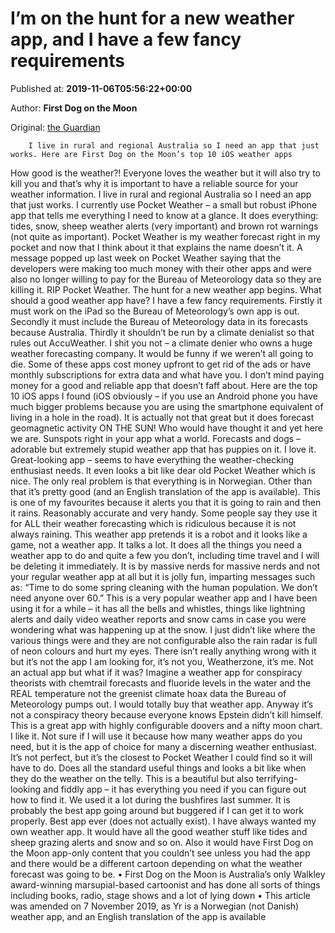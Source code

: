 
# I’m on the hunt for a new weather app, and I have a few fancy requirements

Published at: **2019-11-06T05:56:22+00:00**

Author: **First Dog on the Moon**

Original: [the Guardian](https://www.theguardian.com/commentisfree/2019/nov/06/im-on-the-hunt-for-a-new-weather-app-and-i-have-a-few-fancy-requirements)


        I live in rural and regional Australia so I need an app that just works. Here are First Dog on the Moon’s top 10 iOS weather apps
      
How good is the weather?! Everyone loves the weather but it will also try to kill you and that’s why it is important to have a reliable source for your weather information. I live in rural and regional Australia so I need an app that just works.
I currently use Pocket Weather – a small but robust iPhone app that tells me everything I need to know at a glance. It does everything: tides, snow, sheep weather alerts (very important) and brown rot warnings (not quite as important). Pocket Weather is my weather forecast right in my pocket and now that I think about it that explains the name doesn’t it.
A message popped up last week on Pocket Weather saying that the developers were making too much money with their other apps and were also no longer willing to pay for the Bureau of Meteorology data so they are killing it. RIP Pocket Weather. The hunt for a new weather app begins.
What should a good weather app have? I have a few fancy requirements.
Firstly it must work on the iPad so the Bureau of Meteorology’s own app is out.
Secondly it must include the Bureau of Meteorology data in its forecasts because Australia.
Thirdly it shouldn’t be run by a climate denialist so that rules out AccuWeather. I shit you not – a climate denier who owns a huge weather forecasting company. It would be funny if we weren’t all going to die.
Some of these apps cost money upfront to get rid of the ads or have monthly subscriptions for extra data and what have you. I don’t mind paying money for a good and reliable app that doesn’t faff about.
Here are the top 10 iOS apps I found (iOS obviously – if you use an Android phone you have much bigger problems because you are using the smartphone equivalent of living in a hole in the road).
It is actually not that great but it does forecast geomagnetic activity ON THE SUN! Who would have thought it and yet here we are. Sunspots right in your app what a world.
Forecasts and dogs – adorable but extremely stupid weather app that has puppies on it. I love it.
Great-looking app – seems to have everything the weather-checking enthusiast needs. It even looks a bit like dear old Pocket Weather which is nice. The only real problem is that everything is in Norwegian. Other than that it’s pretty good (and an English translation of the app is available).
This is one of my favourites because it alerts you that it is going to rain and then it rains. Reasonably accurate and very handy. Some people say they use it for ALL their weather forecasting which is ridiculous because it is not always raining.
This weather app pretends it is a robot and it looks like a game, not a weather app. It talks a lot. It does all the things you need a weather app to do and quite a few you don’t, including time travel and I will be deleting it immediately. It is by massive nerds for massive nerds and not your regular weather app at all but it is jolly fun, imparting messages such as: “Time to do some spring cleaning with the human population. We don’t need anyone over 60.”
This is a very popular weather app and I have been using it for a while – it has all the bells and whistles, things like lightning alerts and daily video weather reports and snow cams in case you were wondering what was happening up at the snow. I just didn’t like where the various things were and they are not configurable also the rain radar is full of neon colours and hurt my eyes. There isn’t really anything wrong with it but it’s not the app I am looking for, it’s not you, Weatherzone, it’s me.
Not an actual app but what if it was? Imagine a weather app for conspiracy theorists with chemtrail forecasts and fluoride levels in the water and the REAL temperature not the greenist climate hoax data the Bureau of Meteorology pumps out. I would totally buy that weather app. Anyway it’s not a conspiracy theory because everyone knows Epstein didn’t kill himself.
This is a great app with highly configurable doovers and a nifty moon chart. I like it. Not sure if I will use it because how many weather apps do you need, but it is the app of choice for many a discerning weather enthusiast.
It’s not perfect, but it’s the closest to Pocket Weather I could find so it will have to do. Does all the standard useful things and looks a bit like when they do the weather on the telly.
This is a beautiful but also terrifying-looking and fiddly app – it has everything you need if you can figure out how to find it. We used it a lot during the bushfires last summer. It is probably the best app going around but buggered if I can get it to work properly.
Best app ever (does not actually exist). I have always wanted my own weather app. It would have all the good weather stuff like tides and sheep grazing alerts and snow and so on. Also it would have First Dog on the Moon app-only content that you couldn’t see unless you had the app and there would be a different cartoon depending on what the weather forecast was going to be.
• First Dog on the Moon is Australia’s only Walkley award-winning marsupial-based cartoonist and has done all sorts of things including books, radio, stage shows and a lot of lying down
• This article was amended on 7 November 2019, as Yr is a Norwegian (not Danish) weather app, and an English translation of the app is available
